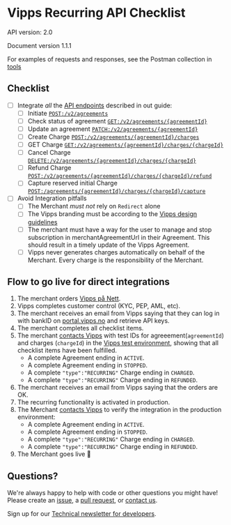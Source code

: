 # Vipps Recurring API Checklist

API version: 2.0

Document version 1.1.1

For examples of requests and responses, see the Postman collection in [tools](tools/)

## Checklist

- [ ] Integrate _all_ the [API endpoints](https://github.com/vippsas/vipps-recurring-api/blob/master/vipps-recurring-api.md) described in out guide:
    - [ ] Initiate [`POST:/v2/agreements`](https://vippsas.github.io/vipps-recurring-api/#/Agreement%20Controller/draftAgreement)
    - [ ] Check status of agreement [`GET:/v2/agreements/{agreementId}`](https://vippsas.github.io/vipps-recurring-api/#/Agreement%20Controller/getAgreement)
    - [ ] Update an agreement [`PATCH:/v2/agreements/{agreementId}`](https://vippsas.github.io/vipps-recurring-api/#/Agreement%20Controller/updateAgreement)
    - [ ] Create Charge [`POST:/v2/agreements/{agreementId}/charges`](https://vippsas.github.io/vipps-recurring-api/#/Charge%20Controller/createCharge)
    - [ ] GET Charge [`GET:/v2/agreements/{agreementId}/charges/{chargeId}`](https://vippsas.github.io/vipps-recurring-api/#/Charge%20Controller/getCharge)
    - [ ] Cancel Charge [`DELETE:/v2/agreements/{agreementId}/charges/{chargeId}`](https://vippsas.github.io/vipps-recurring-api/#/Charge%20Controller/cancelCharge)
    - [ ] Refund Charge [`POST:/v2/agreements/{agreementId}/charges/{chargeId}/refund`](https://vippsas.github.io/vipps-recurring-api/#/Charge%20Controller/refundCharge)
    - [ ] Capture reserved initial Charge [`POST:/agreements/{agreementId}/charges/{chargeId}/capture`](https://vippsas.github.io/vipps-recurring-api/#/Charge%20Controller/captureCharge)
- [ ] Avoid Integration pitfalls
    - [ ] The Merchant _must not_ rely on `Redirect` alone
    - [ ] The Vipps branding must be according to the [Vipps design guidelines](https://github.com/vippsas/vipps-design-guidelines)
    - [ ] The merchant must have a way for the user to manage and stop subscription in merchantAgreementUrl in their Agreement. This should result in a timely update of the Vipps Agreement.
    - [ ] Vipps never generates charges automatically on behalf of the Merchant. Every charge is the responsibility of the Merchant.

## Flow to go live for direct integrations

1. The merchant orders [Vipps på Nett](https://www.vipps.no/produkter-og-tjenester/bedrift/ta-betalt-paa-nett/ta-betalt-paa-nett/).
2. Vipps completes customer control (KYC, PEP, AML, etc).
3. The merchant receives an email from Vipps saying that they can log in with bankID on [portal.vipps.no](https://portal.vipps.no) and retrieve API keys.
4. The merchant completes all checklist items.
5. The merchant [contacts Vipps](https://github.com/vippsas/vipps-developers/blob/master/contact.md) with test IDs for agreeement(`agreementId`) and charges (`chargeId`) in the [Vipps test environment](https://github.com/vippsas/vipps-developers#the-vipps-test-environment-mt), showing that all checklist items have been fulfilled.
    - A complete Agreement ending in `ACTIVE`.
    - A complete Agreement ending in `STOPPED`.
    - A complete `"type":"RECURRING"` Charge ending in  `CHARGED`.
    - A complete `"type":"RECURRING"` Charge ending in  `REFUNDED`.
6. The merchant receives an email from Vipps saying that the orders are OK.
7. The recurring functionality is activated in production.
8. The Merchant [contacts Vipps](https://github.com/vippsas/vipps-developers/blob/master/contact.md) to verify the integration in the production environment:
    - A complete Agreement ending in `ACTIVE`.
    - A complete Agreement ending in `STOPPED`.
    - A complete `"type":"RECURRING"` Charge ending in  `CHARGED`.
    - A complete `"type":"RECURRING"` Charge ending in  `REFUNDED`.
9. The Merchant goes live 🎉

## Questions?

We're always happy to help with code or other questions you might have!
Please create an [issue](https://github.com/vippsas/vipps-recurring-api/issues),
a [pull request](https://github.com/vippsas/vipps-recurring-api/pulls),
or [contact us](https://github.com/vippsas/vipps-developers/blob/master/contact.md).

Sign up for our [Technical newsletter for developers](https://github.com/vippsas/vipps-developers/tree/master/newsletters).
